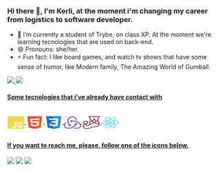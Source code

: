 ### Hi there 👋, I'm Kerli, at the moment i'm changing my career from logistics to software developer.

- 🔭 I’m currently a student of Trybe, on class XP. At the moment  we're learning tecnologies that are used on back-end. 
- 😄 Pronouns: she/her.
- ⚡ Fun fact: I like board games, and watch tv shows that have some sense of humor, like Modern family, The Amazing World of Gumball.


<div style="display: inline_block">
  <a href="https://github.com/KerliS9">
   <img height="150em" src="https://github-readme-stats.vercel.app/api/top-langs/?username=KerliS9&layout=compact&langs_count=7&theme=ayu-mirage"/>
   <img height="150em" src="https://github-readme-stats.vercel.app/api?username=KerliS9&show_icons=true&theme=ayu-mirage&include_all_commits=true&count_private=true"/>
    
<div style="display: flex">
  </div>
    <h4>Some tecnologies that i've already have contact with</h4>
  <div style="display: inline"><br>
    <img align="center" alt="Kerli-Js" height="30" width="40" src="https://raw.githubusercontent.com/devicons/devicon/master/icons/javascript/javascript-plain.svg">
    <img align="center" alt="Kerli-HTML" height="30" width="40" src="https://raw.githubusercontent.com/devicons/devicon/master/icons/html5/html5-original.svg">
    <img align="center" alt="Kerli-CSS" height="30" width="40" src="https://raw.githubusercontent.com/devicons/devicon/master/icons/css3/css3-original.svg">
    <img align="center" alt="Kerli-Redux" height="30" width="40" src="https://raw.githubusercontent.com/devicons/devicon/master/icons/redux/redux-original.svg"/>
    <img align="center" alt="Kerli-Jest" height="30" width="40" src="https://raw.githubusercontent.com/devicons/devicon/master/icons/jest/jest-plain.svg"/>
    <img align="center" alt="Kerli-React" height="30" width="40" src="https://raw.githubusercontent.com/devicons/devicon/master/icons/react/react-original.svg"/>
  </div>
</div>
  
  ##
 
<div style="display: inline_block">
  <h4>If you want to reach me, please, follow one of the icons below.</h4>
  <a href="https://www.linkedin.com/in/kerlischroeder" target="_blank"><img src="https://img.shields.io/badge/LinkedIn-0077B5?style=for-the-badge&logo=linkedin&logoColor=white" target="_blank"></a>  
  <a href = "mailto:kerlischroeder9@gmail.com"><img src="https://img.shields.io/badge/-Gmail-%23333?style=for-the-badge&logo=gmail&logoColor=white" target="_blank"></a>  
  <a href="https://t.me/Kerli9" target="_blank"><img src="https://img.shields.io/badge/Telegram-2CA5E0?style=for-the-badge&logo=telegram&logoColor=white" target="_blank"></a>
  </div>
  <img ![](https://komarev.com/ghpvc/username=KerliS9&style=flat&color=green=&label=PROFILE+VIEWS)/> <br>
  <img ![](https://komarev.com/ghpvc/?username=kerlis9&style=flat-square&color=brightgreen&label=PROFILE+VIEWS) />
